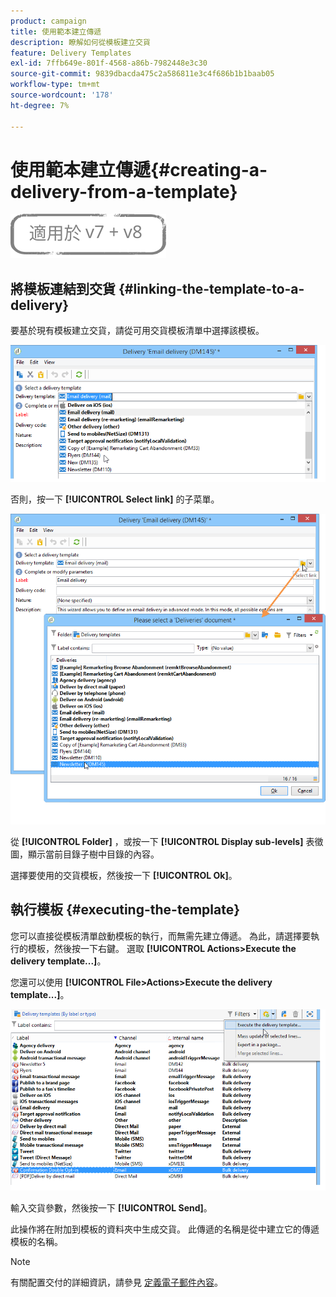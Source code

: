 ```yaml
---
product: campaign
title: 使用範本建立傳遞
description: 瞭解如何從模板建立交貨
feature: Delivery Templates
exl-id: 7ffb649e-801f-4568-a86b-7982448e3c30
source-git-commit: 9839dbacda475c2a586811e3c4f686b1b1baab05
workflow-type: tm+mt
source-wordcount: '178'
ht-degree: 7%

---
```


# 使用範本建立傳遞{#creating-a-delivery-from-a-template}

![](../../assets/common.svg)

## 將模板連結到交貨 {#linking-the-template-to-a-delivery}

要基於現有模板建立交貨，請從可用交貨模板清單中選擇該模板。

![](assets/s_ncs_user_wizard_select_template.png)

否則，按一下 **[!UICONTROL Select link]** 的子菜單。

![](assets/s_ncs_user_wizard_choose_link.png)

從 **[!UICONTROL Folder]** ，或按一下 **[!UICONTROL Display sub-levels]** 表徵圖，顯示當前目錄子樹中目錄的內容。

選擇要使用的交貨模板，然後按一下 **[!UICONTROL Ok]**。

## 執行模板 {#executing-the-template}

您可以直接從模板清單啟動模板的執行，而無需先建立傳遞。 為此，請選擇要執行的模板，然後按一下右鍵。 選取 **[!UICONTROL Actions>Execute the delivery template...]**。

您還可以使用 **[!UICONTROL File>Actions>Execute the delivery template...]**。

![](assets/s_ncs_user_template_execute_menu.png)

輸入交貨參數，然後按一下 **[!UICONTROL Send]**。

此操作將在附加到模板的資料夾中生成交貨。 此傳遞的名稱是從中建立它的傳遞模板的名稱。

>[!NOTE]
>
>有關配置交付的詳細資訊，請參見 [定義電子郵件內容](defining-the-email-content.md)。
